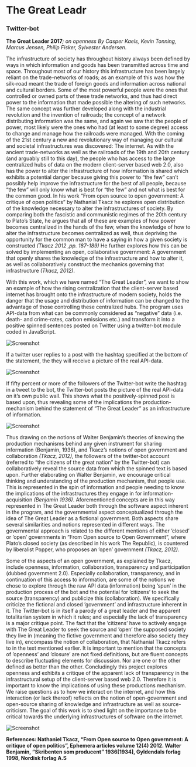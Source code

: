 <h1> The Great Leadr </h1>
<h3> Twitter-bot </h3>

<b>The Great Leader 2017</b><i>; on openness
By Casper Kaels, Kevin Tonning,  Marcus Jensen, Philip Fisker, Sylvester Andersen.</i>

The infrastructure of society has throughout history always been defined by ways in which information and goods has been transmitted across time and space. Throughout most of our history this infrastructure has been largely reliant on the trade-networks of roads; as an example of this was how the silk-road meant the trade of foreign goods and information across national and cultural borders. Some of the most powerful people were the ones that controlled or owned parts of these trade networks, and thus had direct power to the information that made possible the altering of such networks.
The same concept was further developed along with the industrial revolution and the invention of railroads; the concept of a network distributing information was the same, and again we saw that the people of power, most likely were the ones who had (at least to some degree) access to change and manage how the railroads were managed.
With the coming of the 21st century a new and revolutionary way of managing our cultural and societal infrastructures was discovered: The internet.
As with the ancient trade-networks as well as the railroads of the 19th and 20th century (and arguably still to this day), the people who has access to the large centralized hubs of data on the modern client-server based web 2.0, also has the power to alter the infrastructure of how information is shared which exhibits a potential danger because giving this power to “the few” can’t possibly help improve the infrastructure for the best of all people, because “the few” will only know what is best for “the few” and not what is best for the common good. In his work “From open source to open government: A critique of open politics” by Nathanial Tkacz he explores open distribution of the knowledge necessary to alter the infrastructures of society. By comparing both the fascistic and communistic regimes of the 20th century to Plato’s State, he argues that all of these are examples of how power becomes centralized in the hands of the few, when the knowledge of how to alter the infrastructure becomes centralized as well, thus depriving the opportunity for the common man to have a saying in how a given society is constructed <i>(Tkacz 2012  ,pp. 187-189)</i> He further explores how this can be solved by implementing an open, collaborative government: A government that openly shares the knowledge of the infrastructure and how to alter it, as well as collaboratively construct the mechanics governing that infrastructure <i>(Tkacz, 2012)</i>.

With this work, which we have named “The Great Leader”, we want to show an example of how the rising centralization that the client-server based internet has brought onto the infrastructure of modern society, holds the danger that the usage and distribution of information can be changed to the advantage of those controlling these centralized hubs.
The program uses API-data from what can be commonly considered as “negative” data (i.e. death- and crime-rates, carbon emissions etc.) and transform it into a positive spinned sentences posted on Twitter using a twitter-bot module coded in JavaScript. 

![Screenshot](https://github.com/AUAP/AP2017/blob/master/Final_Project/Group%202/Draft/readme1.PNG) 

If a twitter user replies to a post with the hashtag specified at the bottom of the statement, the they will receive a picture of the real API-data.

![Screenshot](https://github.com/AUAP/AP2017/blob/master/Final_Project/Group%202/Draft/readme2.PNG)  

 If fifty percent or more of the followers of the Twitter-bot write the hashtag in a tweet to the bot, the Twitter-bot posts the picture of the real API-data on it’s own public wall. This shows what the positively-spinned post is based upon, thus revealing some of the implications the production-mechanism behind the statement of “The Great Leader” as an infrastructure of information. 

![Screenshot](https://github.com/AUAP/AP2017/blob/master/Final_Project/Group%202/Draft/readme3.PNG) 

Thus drawing on the notions of Walter Benjamin’s theories of knowing the production mechanisms behind any given instrument for sharing information (Benjamin, 1936), and Tkacz’s notions of open government and collaboration <i>(Tkacz, 2012)</i>, the followers of the twitter-bot account (referred to “the citizens of the great nation” by the Twitter-bot) can collaboratively reveal the source data from which the spinned text is based upon. Further elaborating on Walter Benjamin, we encourage critical thinking and understanding of the production mechanism, that people use. This is represented in the spin of information and people needing to know the implications of the infrastructures they engage in for information-acquisition <i>(Benjamin 1936)</i>.
Aforementioned concepts are in this way represented in The Great Leader both through the software aspect inherent in the program, and the governmental aspect conceptualized through the idea of The Great Leader as a fictional government. Both aspects share several similarities and notions represented in different ways. 
The governmental approach is related to the different mentions of either ’closed’ or ’open’ governments in ”From Open source to Open Government”, where Plato’s closed society (as described in his work The Republic), is countered by liberalist Popper, who proposes an ’open’ government <i>(Tkacz, 2012)</i>.

Some of the aspects of an open government, as explained by Tkacz, include openness, information, collaboration, transparency and participation (dubbed government 2.0). Especially collaboration, transparency, and in continuation of this access to information, are some of the notions we chose to explore through the raw API data (information) being ’spun’ in the production process of the bot and the potential for ’citizens’ to seek the source (transparency) and publicize this (collaboration). 
We specifically criticize the fictional and closed ’government’ and infrastructure inherent in it. The Twitter-bot is in itself a parody of a great leader and the apparent totalitarian system in which it rules; and especially the lack of transparency is a major critique point. The fact that the ’citizens’ have to actively engage with The Great Leader to seek the source and ’open’ the supposed society they live in (meaning the fictive government and therefore also society they live in), encompass the notion of collaboration, that Nathanial Tkacz refers to in the text mentioned earlier. It is important to mention that the concepts of ’openness’ and ’closure’ are not fixed definitions, but are fluent concepts to describe fluctuating elements for discussion. Nor are one or the other defined as better than the other. 
Concludingly this project explores openness and exhibits a critique of the apparent lack of transparency in the infrastructural setup of the client-server based web 2.0. Therefore it is important to know the implications of using these productions mechanism. We raise questions as to how we interact on the internet, and how this interaction (or lack thereof) reflects on the notion of open-government and open-source sharing of knowledge and infrastructure as well as source-criticism.
The goal of this work is to shed light on the importance to be critical towards the underlying  infrastructures of software on the internet.  

![Screenshot](https://github.com/AUAP/AP2017/blob/master/Final_Project/Group%202/Draft/flowchart.jpg) 

<b>References:
Nathaniel Tkacz, “From Open source to Open government: A critique of open politics”, Ephemera articles volume 12(4) 2012.
Walter Benjamin, “Skribenten som producent” 1936[1934], Gyldendals forlag 1998, Nordisk forlag A.S</b>

